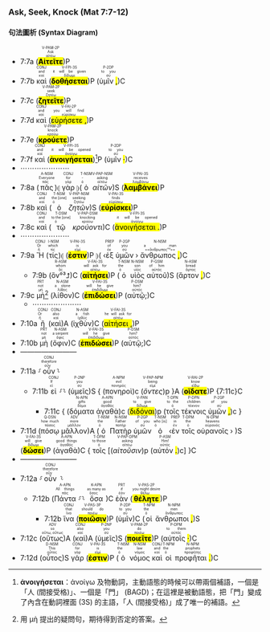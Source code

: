 ### Ask, Seek, Knock (Mat 7:7-12)


#### 句法圖析 (Syntax Diagram)

- 7:7a (<RUBY><ruby><ruby><mark class='verb'><strong>Αἰτεῖτε</mark></strong><rt>αἰτέω</rt></ruby><rt>Ask</rt></ruby><rt>V-PAM-2P</rt></RUBY>)P
- 7:7b <RUBY><ruby><ruby>καὶ<rt>καί</rt></ruby><rt>and</rt></ruby><rt>CONJ</rt></RUBY> (<RUBY><ruby><ruby><mark class='verb'><strong>δοθήσεται</mark></strong><rt>δίδωμι</rt></ruby><rt>it will be given</rt></ruby><rt>V-FPI-3S</rt></RUBY>)P (<RUBY><ruby><ruby>ὑμῖν <mark class='punctuation'>,</mark><rt>σύ</rt></ruby><rt>to you</rt></ruby><rt>P-2DP</rt></RUBY>)C 
- 7:7c (<RUBY><ruby><ruby><mark class='verb'><strong>ζητεῖτε</mark></strong><rt>ζητέω</rt></ruby><rt>seek</rt></ruby><rt>V-PAM-2P</rt></RUBY>)P
- 7:7d <RUBY><ruby><ruby>καὶ<rt>καί</rt></ruby><rt>and</rt></ruby><rt>CONJ</rt></RUBY> (<RUBY><ruby><ruby><mark class='verb'>εὑρήσετε <mark class='punctuation'>,</mark></mark><rt>εὑρίσκω</rt></ruby><rt>you will find</rt></ruby><rt>V-FAI-2P</rt></RUBY>)P
- 7:7e (<RUBY><ruby><ruby><mark class='verb'><strong>κρούετε</mark></strong><rt>κρούω</rt></ruby><rt>knock</rt></ruby><rt>V-PAM-2P</rt></RUBY>)P
- 7:7f <RUBY><ruby><ruby>καὶ<rt>καί</rt></ruby><rt>and</rt></ruby><rt>CONJ</rt></RUBY> (<RUBY><ruby><ruby><mark class='verb'><strong>ἀνοιγήσεται</mark></strong><rt>ἀνοίγω</rt></ruby><rt>it will be opened</rt></ruby><rt>V-FPI-3S</rt></RUBY>)[^1]P (<RUBY><ruby><ruby>ὑμῖν <mark class='punctuation'>·</mark><rt>σύ</rt></ruby><rt>to you</rt></ruby><rt>P-2DP</rt></RUBY>)C
- ⋯⋯⋯⋯⋯⋯⋯
- 7:8a (<RUBY><ruby><ruby>πᾶς<rt>πᾶς</rt></ruby><rt>Everyone</rt></ruby><rt>A-NSM</rt></RUBY>)⦇ <RUBY><ruby><ruby>γὰρ<rt>γάρ</rt></ruby><rt>for</rt></ruby><rt>CONJ</rt></RUBY> ⦈(<RUBY><ruby><ruby>ὁ<rt>ὁ</rt></ruby><rt>-</rt></ruby><rt>T-NSM</rt></RUBY> <RUBY><ruby><ruby><em><em>αἰτῶν</em></em><rt>αἰτέω</rt></ruby><rt>asking</rt></ruby><rt>V-PAP-NSM</rt></RUBY>)S (<RUBY><ruby><ruby><mark class='verb'><strong>λαμβάνει</mark></strong><rt>λαμβάνω</rt></ruby><rt>receives</rt></ruby><rt>V-PAI-3S</rt></RUBY>)P
- 7:8b <RUBY><ruby><ruby>καὶ<rt>καί</rt></ruby><rt>and</rt></ruby><rt>CONJ</rt></RUBY> (<RUBY><ruby><ruby>ὁ<rt>ὁ</rt></ruby><rt>the [one]</rt></ruby><rt>T-NSM</rt></RUBY> <RUBY><ruby><ruby><em><em>ζητῶν</em></em><rt>ζητέω</rt></ruby><rt>seeking</rt></ruby><rt>V-PAP-NSM</rt></RUBY>)S (<RUBY><ruby><ruby><mark class='verb'><strong>εὑρίσκει</mark></strong><rt>εὑρίσκω</rt></ruby><rt>finds</rt></ruby><rt>V-PAI-3S</rt></RUBY>)P
- 7:8c <RUBY><ruby><ruby>καὶ<rt>καί</rt></ruby><rt>and</rt></ruby><rt>CONJ</rt></RUBY> (<RUBY><ruby><ruby>τῷ<rt>ὁ</rt></ruby><rt>to the [one]</rt></ruby><rt>T-DSM</rt></RUBY> <RUBY><ruby><ruby><em><em>κρούοντι</em></em><rt>κρούω</rt></ruby><rt>knocking</rt></ruby><rt>V-PAP-DSM</rt></RUBY>)C (<RUBY><ruby><ruby><mark class='verb'>ἀνοιγήσεται <mark class='punctuation'>.</mark></mark><rt>ἀνοίγω</rt></ruby><rt>it will be opened</rt></ruby><rt>V-FPI-3S</rt></RUBY>)P
- ⋯⋯⋯⋯⋯⋯⋯
- 7:9a <RUBY><ruby><ruby>Ἢ<rt>ἤ</rt></ruby><rt>Or</rt></ruby><rt>CONJ</rt></RUBY> (<RUBY><ruby><ruby>τίς<rt>τίς</rt></ruby><rt>which</rt></ruby><rt>I-NSM</rt></RUBY>)⦇ (<RUBY><ruby><ruby><mark class='verb'><strong>ἐστιν</mark></strong><rt>εἰμί</rt></ruby><rt>is</rt></ruby><rt>V-PAI-3S</rt></RUBY>)P ⦈( ‹<RUBY><ruby><ruby>ἐξ<rt>ἐκ</rt></ruby><rt>of</rt></ruby><rt>PREP</rt></RUBY> <RUBY><ruby><ruby>ὑμῶν<rt>σύ</rt></ruby><rt>you</rt></ruby><rt>P-2GP</rt></RUBY> › <RUBY><ruby><ruby>ἄνθρωπος <mark class='punctuation'>,</mark><rt>==ἄνθρωπος°³==</rt></ruby><rt>a man</rt></ruby><rt>N-NSM</rt></RUBY>)C 
	- 7:9b (<RUBY><ruby><ruby>ὃν°³⮥<rt>ὅς</rt></ruby><rt>whom</rt></ruby><rt>R-ASM</rt></RUBY>)C (<RUBY><ruby><ruby><mark class='verb'><strong>αἰτήσει</mark></strong><rt>αἰτέω</rt></ruby><rt>will ask for</rt></ruby><rt>V-FAI-3S</rt></RUBY>)P (<RUBY><ruby><ruby>ὁ<rt>ὁ</rt></ruby><rt>the</rt></ruby><rt>T-NSM</rt></RUBY> <RUBY><ruby><ruby>υἱὸς<rt>υἱός</rt></ruby><rt>son</rt></ruby><rt>N-NSM</rt></RUBY> <RUBY><ruby><ruby>αὐτοῦ<rt>αὐτός</rt></ruby><rt>of him</rt></ruby><rt>P-GSM</rt></RUBY>)S (<RUBY><ruby><ruby>ἄρτον <mark class='punctuation'>,</mark><rt>ἄρτος</rt></ruby><rt>bread</rt></ruby><rt>N-ASM</rt></RUBY>)C 
- 7:9c <RUBY><ruby><ruby>μὴ<rt>μή</rt></ruby><rt>not</rt></ruby><rt>PRT</rt></RUBY>[^2] (<RUBY><ruby><ruby>λίθον<rt>λίθος</rt></ruby><rt>a stone</rt></ruby><rt>N-ASM</rt></RUBY>)C (<RUBY><ruby><ruby><mark class='verb'><strong>ἐπιδώσει</mark></strong><rt>ἐπιδίδωμι</rt></ruby><rt>will he give</rt></ruby><rt>V-FAI-3S</rt></RUBY>)P (<RUBY><ruby><ruby>αὐτῷ;<rt>αὐτός</rt></ruby><rt>him?</rt></ruby><rt>P-DSM</rt></RUBY>)C
	- ⋯⋯⋯⋯⋯⋯⋯
- 7:10a <RUBY><ruby><ruby>ἢ<rt>ἤ</rt></ruby><rt>Or</rt></ruby><rt>CONJ</rt></RUBY> (<RUBY><ruby><ruby>καὶ<rt>καί</rt></ruby><rt>also</rt></ruby><rt>CONJ</rt></RUBY>)A (<RUBY><ruby><ruby>ἰχθὺν<rt>ἰχθύς</rt></ruby><rt>a fish</rt></ruby><rt>N-ASM</rt></RUBY>)C (<RUBY><ruby><ruby><mark class='verb'>αἰτήσει <mark class='punctuation'>,</mark></mark><rt>αἰτέω</rt></ruby><rt>he will ask for</rt></ruby><rt>V-FAI-3S</rt></RUBY>)P 
- 7:10b <RUBY><ruby><ruby>μὴ<rt>μή</rt></ruby><rt>not</rt></ruby><rt>PRT</rt></RUBY> (<RUBY><ruby><ruby>ὄφιν<rt>ὄφις</rt></ruby><rt>a serpent</rt></ruby><rt>N-ASM</rt></RUBY>)C (<RUBY><ruby><ruby><mark class='verb'><strong>ἐπιδώσει</mark></strong><rt>ἐπιδίδωμι</rt></ruby><rt>will he give</rt></ruby><rt>V-FAI-3S</rt></RUBY>)P (<RUBY><ruby><ruby>αὐτῷ;<rt>αὐτός</rt></ruby><rt>him?</rt></ruby><rt>P-DSM</rt></RUBY>)C
- ————————
- 7:11a ⸉<RUBY><ruby><ruby>οὖν<rt>οὖν</rt></ruby><rt>therefore</rt></ruby><rt>CONJ</rt></RUBY>⸊
	- 7:11b <RUBY><ruby><ruby>εἰ<rt>εἰ</rt></ruby><rt>If</rt></ruby><rt>CONJ</rt></RUBY> ⸉⸊ (<RUBY><ruby><ruby>ὑμεῖς<rt>σύ</rt></ruby><rt>you</rt></ruby><rt>P-2NP</rt></RUBY>)S { (<RUBY><ruby><ruby>πονηροὶ<rt>πονηρός</rt></ruby><rt>evil</rt></ruby><rt>A-NPM</rt></RUBY>)c (<RUBY><ruby><ruby><em><em>ὄντες</em></em><rt>εἰμί</rt></ruby><rt>being</rt></ruby><rt>V-PAP-NPM</rt></RUBY>)p }A (<RUBY><ruby><ruby><mark class='verb'><strong>οἴδατε</mark></strong><rt>εἴδω</rt></ruby><rt>know</rt></ruby><rt>V-RAI-2P</rt></RUBY>)P {7:11c}C
		- 7:11c { (<RUBY><ruby><ruby>δόματα<rt>δόμα</rt></ruby><rt>gifts</rt></ruby><rt>N-APN</rt></RUBY> <RUBY><ruby><ruby>ἀγαθὰ<rt>ἀγαθός</rt></ruby><rt>good</rt></ruby><rt>A-APN</rt></RUBY>)c (<RUBY><ruby><ruby><mark class='inf'>διδόναι</mark><rt>δίδωμι</rt></ruby><rt>to give</rt></ruby><rt>V-PAN</rt></RUBY>)p (<RUBY><ruby><ruby>τοῖς<rt>ὁ</rt></ruby><rt>to the</rt></ruby><rt>T-DPN</rt></RUBY> <RUBY><ruby><ruby>τέκνοις<rt>τέκνον</rt></ruby><rt>children</rt></ruby><rt>P-DPN</rt></RUBY> <RUBY><ruby><ruby>ὑμῶν <mark class='punctuation'>,</mark><rt>σύ</rt></ruby><rt>of you</rt></ruby><rt>P-2GP</rt></RUBY>)c }
- 7:11d (<RUBY><ruby><ruby>πόσῳ<rt>πόσος</rt></ruby><rt>how much</rt></ruby><rt>Q-DSN</rt></RUBY> <RUBY><ruby><ruby>μᾶλλον<rt>μᾶλλον</rt></ruby><rt>more</rt></ruby><rt>ADV</rt></RUBY>)A (<RUBY><ruby><ruby>ὁ<rt>ὁ</rt></ruby><rt>the</rt></ruby><rt>T-NSM</rt></RUBY> <RUBY><ruby><ruby>Πατὴρ<rt>πατήρ</rt></ruby><rt>Father</rt></ruby><rt>N-NSM</rt></RUBY> <RUBY><ruby><ruby>ὑμῶν<rt>σύ</rt></ruby><rt>of you</rt></ruby><rt>P-2GP</rt></RUBY> <RUBY><ruby><ruby>ὁ<rt>ὁ</rt></ruby><rt>who [is]</rt></ruby><rt>T-NSM</rt></RUBY> ‹<RUBY><ruby><ruby>ἐν<rt>ἐν</rt></ruby><rt>in</rt></ruby><rt>PREP</rt></RUBY> <RUBY><ruby><ruby>τοῖς<rt>ὁ</rt></ruby><rt>the</rt></ruby><rt>T-DPM</rt></RUBY> <RUBY><ruby><ruby>οὐρανοῖς<rt>οὐρανός</rt></ruby><rt>heavens</rt></ruby><rt>N-DPM</rt></RUBY> › )S (<RUBY><ruby><ruby><mark class='verb'><strong>δώσει</mark></strong><rt>δίδωμι</rt></ruby><rt>will give</rt></ruby><rt>V-FAI-3S</rt></RUBY>)P (<RUBY><ruby><ruby>ἀγαθὰ<rt>ἀγαθός</rt></ruby><rt>good things</rt></ruby><rt>A-APN</rt></RUBY>)C { <RUBY><ruby><ruby>τοῖς<rt>ὁ</rt></ruby><rt>to those</rt></ruby><rt>T-DPM</rt></RUBY> [(<RUBY><ruby><ruby><em><em>αἰτοῦσιν</em></em><rt>αἰτέω</rt></ruby><rt>asking</rt></ruby><rt>V-PAP-DPM</rt></RUBY>)p (<RUBY><ruby><ruby>αὐτόν <mark class='punctuation'>.</mark><rt>αὐτός</rt></ruby><rt>Him!</rt></ruby><rt>P-ASM</rt></RUBY>)c] }C
- ————————
- 7:12a ⸉<RUBY><ruby><ruby>οὖν<rt>οὖν</rt></ruby><rt>therefore</rt></ruby><rt>CONJ</rt></RUBY> ⸊
	- 7:12b (<RUBY><ruby><ruby>Πάντα<rt>πᾶς</rt></ruby><rt>All things</rt></ruby><rt>A-APN</rt></RUBY> ⸉⸊ <RUBY><ruby><ruby>ὅσα<rt>ὅσος</rt></ruby><rt>as many as</rt></ruby><rt>K-APN</rt></RUBY>)C <RUBY><ruby><ruby>ἐὰν<rt>ἐάν</rt></ruby><rt>if</rt></ruby><rt>PRT</rt></RUBY> (<RUBY><ruby><ruby><mark class='verb'><strong>θέλητε</mark></strong><rt>θέλω</rt></ruby><rt>you might desire</rt></ruby><rt>V-PAS-2P</rt></RUBY>)P
		- 7:12b <RUBY><ruby><ruby>ἵνα<rt>ἵνα</rt></ruby><rt>that</rt></ruby><rt>CONJ</rt></RUBY> (<RUBY><ruby><ruby><mark class='verb'><strong>ποιῶσιν</mark></strong><rt>ποιέω</rt></ruby><rt>should do</rt></ruby><rt>V-PAS-3P</rt></RUBY>)P (<RUBY><ruby><ruby>ὑμῖν<rt>σύ</rt></ruby><rt>to you</rt></ruby><rt>P-2DP</rt></RUBY>)C (<RUBY><ruby><ruby>οἱ<rt>ὁ</rt></ruby><rt>the</rt></ruby><rt>T-NPM</rt></RUBY> <RUBY><ruby><ruby>ἄνθρωποι <mark class='punctuation'>,</mark><rt>ἄνθρωπος</rt></ruby><rt>men</rt></ruby><rt>N-NPM</rt></RUBY>)S 
- 7:12c (<RUBY><ruby><ruby>οὕτως<rt>οὕτω, οὕτως</rt></ruby><rt>so</rt></ruby><rt>ADV</rt></RUBY>)A (<RUBY><ruby><ruby>καὶ<rt>καί</rt></ruby><rt>also</rt></ruby><rt>CONJ</rt></RUBY>)A (<RUBY><ruby><ruby>ὑμεῖς<rt>σύ</rt></ruby><rt>you</rt></ruby><rt>P-2NP</rt></RUBY>)S (<RUBY><ruby><ruby><mark class='verb'><strong>ποιεῖτε</mark></strong><rt>ποιέω</rt></ruby><rt>do</rt></ruby><rt>V-PAM-2P</rt></RUBY>)P (<RUBY><ruby><ruby>αὐτοῖς <mark class='punctuation'>·</mark><rt>αὐτός</rt></ruby><rt>to them</rt></ruby><rt>P-DPM</rt></RUBY>)C 
- 7:12d (<RUBY><ruby><ruby>οὗτος<rt>οὗτος</rt></ruby><rt>This</rt></ruby><rt>D-NSM</rt></RUBY>)S <RUBY><ruby><ruby>γάρ<rt>γάρ</rt></ruby><rt>for</rt></ruby><rt>CONJ</rt></RUBY> (<RUBY><ruby><ruby><mark class='verb'><strong>ἐστιν</mark></strong><rt>εἰμί</rt></ruby><rt>is</rt></ruby><rt>V-PAI-3S</rt></RUBY>)P (<RUBY><ruby><ruby>ὁ<rt>ὁ</rt></ruby><rt>the</rt></ruby><rt>T-NSM</rt></RUBY> <RUBY><ruby><ruby>νόμος<rt>νόμος</rt></ruby><rt>law</rt></ruby><rt>N-NSM</rt></RUBY> <RUBY><ruby><ruby>καὶ<rt>καί</rt></ruby><rt>and</rt></ruby><rt>CONJ</rt></RUBY> <RUBY><ruby><ruby>οἱ<rt>ὁ</rt></ruby><rt>the</rt></ruby><rt>T-NPM</rt></RUBY> <RUBY><ruby><ruby>προφῆται <mark class='punctuation'>.</mark><rt>προφήτης</rt></ruby><rt>prophets</rt></ruby><rt>N-NPM</rt></RUBY>)C

[^1]: **ἀνοιγήσεται**：ἀνοίγω 及物動詞，主動語態的時候可以帶兩個補語，一個是「人 (間接受格)」、一個是「門」 (BAGD)；在這裡是被動語態，把「門」變成了內含在動詞裡面 (3S) 的主語，「人 (間接受格)」成了唯一的補語。
[^2]: 用 μὴ 提出的疑問句，期待得到否定的答案。